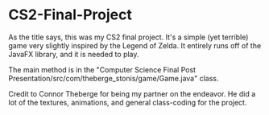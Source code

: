 # CS2-Final-Project
As the title says, this was my CS2 final project. It's a simple (yet terrible) game very slightly inspired by the Legend of Zelda. It entirely runs off of the JavaFX library, and it is needed to play.

The main method is in the "Computer Science Final Post Presentation/src/com/theberge_stonis/game/Game.java" class.

Credit to Connor Theberge for being my partner on the endeavor. He did a lot of the textures, animations, and general class-coding for the project.
